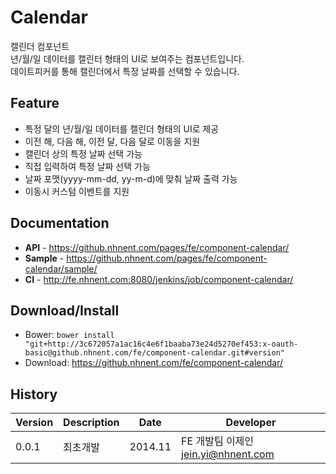 Calendar
======================
캘린더 컴포넌트<br>
년/월/일 데이터를 캘린터 형태의 UI로 보여주는 컴포넌트입니다.<br>
데이트피커를 통해 캘린더에서 특정 날짜를 선택할 수 있습니다.

## Feature
* 특정 달의 년/월/일 데이터를 캘린더 형태의 UI로 제공
* 이전 해, 다음 해, 이전 달, 다음 달로 이동을 지원
* 캘린더 상의 특정 날짜 선택 가능
* 직접 입력하여 특정 날짜 선택 가능 
* 날짜 포맷(yyyy-mm-dd, yy-m-d)에 맞춰 날짜 출력 가능
* 이동시 커스텀 이벤트를 지원


## Documentation
* **API** - <https://github.nhnent.com/pages/fe/component-calendar/>
* **Sample** - <https://github.nhnent.com/pages/fe/component-calendar/sample/>
* **CI** - <http://fe.nhnent.com:8080/jenkins/job/component-calendar/>

## Download/Install
* Bower: `bower install "git+http://3c672057a1ac16c4e6f1baaba73e24d5270ef453:x-oauth-basic@github.nhnent.com/fe/component-calendar.git#version"`
* Download: <https://github.nhnent.com/fe/component-calendar/>

## History
| Version | Description | Date | Developer |
| ---- | ---- | ---- | ---- |
| 0.0.1 | 최초개발 | 2014.11 | FE 개발팀 이제인 <jein.yi@nhnent.com> |




